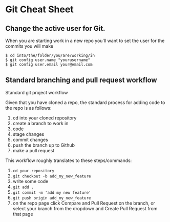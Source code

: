 # Git Cheat Sheet

## Change the active user for Git.

When you are starting work in a new repo you'll want to set the user for the commits you will make

```
$ cd into/the/folder/you/are/working/in
$ git config user.name "yourusername"
$ git config user.email your@email.com
```

## Standard branching and pull request workflow

Standard git project workflow

Given that you have cloned a repo, the standard process for adding code to the repo is as follows:

1) cd into your cloned repository
2) create a branch to work in
3) code
4) stage changes
5) commit changes
6) push the branch up to Github
7) make a pull request

This workflow roughly translates to these steps/commands:

1) `cd your-repository`
2) `git checkout -b add_my_new_feature`
3) write some code
4) `git add .`
5) `git commit -m 'add my new feature'`
6) `git push origin add_my_new_feature`
7) on the repo page click Compare and Pull Request on the branch, or select your branch from the dropdown and Create Pull Request from that page

